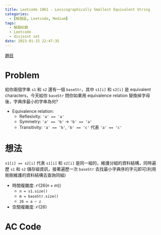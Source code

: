 ```yaml
---
title: Leetcode 1061 - Lexicographically Smallest Equivalent String
categories:
  - [解題區, Leetcode, Medium]
tags:
  - 解題紀錄
  - Leetcode
  - disjoint set
date: 2023-01-15 22:47:35
---
```


[題目](https://leetcode.com/problems/lexicographically-smallest-equivalent-string/description/)

# Problem

給你兩個字串 `s1` 和 `s2` 還有一個 `baseStr`，其中 `s1[i]` 和 `s2[i]` 是 equivalent characters，今天給你 `baseStr` 問你如果用 equivalence relation 替換掉字母後，字典序最小的字串為何?

- Equivalence relation:
  - Reflexivity: `'a' == 'a'`
  - Symmetry: `'a' == 'b'` $\rightarrow$ `'b' == 'a'`
  - Transitivity: `'a' == 'b'`, `'b' == 'c'` 代表 `'a' == 'c'`

# 想法

`s1[i] == s2[i]` 代表 `s1[i]` 和 `s2[i]` 是同一組的，維護分組的資料結構，同時遍歷 `s1` 和 `s2` 儲存組資訊，接著遍歷一次 `baseStr` 去找最小字典序的字元即可(利用剛剛維護的資料結構去查詢同組)

- 時間複雜度: $\mathcal{O}(26(n+m))$
  - `n = s1.size()`
  - `m = baseStr.size()`
  - `26 = a ~ z`
- 空間複雜度: $\mathcal{O}(26)$

# AC Code

<script src="https://emgithub.com/embed-v2.js?target=https%3A%2F%2Fgithub.com%2Froy4801%2Fsolved_problems%2Fblob%2Fmaster%2Fleetcode%2F1061.cpp%23L17-L67&style=github&type=code&showBorder=on&showLineNumbers=on&showFileMeta=on&showFullPath=on&showCopy=on"></script>
